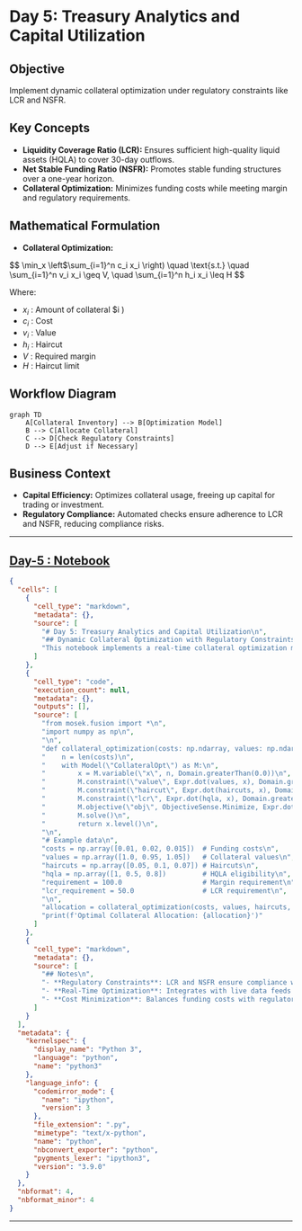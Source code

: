 # Day 5: Treasury Analytics and Capital Utilization

## Objective
Implement dynamic collateral optimization under regulatory constraints like LCR and NSFR.

## Key Concepts
- __Liquidity Coverage Ratio (LCR):__ Ensures sufficient high-quality liquid assets (HQLA) to cover 30-day outflows.
- __Net Stable Funding Ratio (NSFR):__ Promotes stable funding structures over a one-year horizon.
- __Collateral Optimization:__ Minimizes funding costs while meeting margin and regulatory requirements.

## Mathematical Formulation
- __Collateral Optimization:__

$$
\min_x \left$\sum_{i=1}^n c_i x_i \right) \quad \text{s.t.} \quad \sum_{i=1}^n v_i x_i \geq V, \quad \sum_{i=1}^n h_i x_i \leq H
$$

Where:

- $x_i$ : Amount of collateral $i )
- $c_i$ : Cost
- $v_i$ : Value
- $h_i$ : Haircut
- $V$ : Required margin
- $H$ : Haircut limit

## Workflow Diagram
```mermaid
graph TD
    A[Collateral Inventory] --> B[Optimization Model]
    B --> C[Allocate Collateral]
    C --> D[Check Regulatory Constraints]
    D --> E[Adjust if Necessary]
```

## Business Context
- __Capital Efficiency:__ Optimizes collateral usage, freeing up capital for trading or investment.
- __Regulatory Compliance:__ Automated checks ensure adherence to LCR and NSFR, reducing compliance risks.

---

## [__Day-5 : Notebook__](./notebooks/day5_notebook.ipynb)
```json
{
  "cells": [
    {
      "cell_type": "markdown",
      "metadata": {},
      "source": [
        "# Day 5: Treasury Analytics and Capital Utilization\n",
        "## Dynamic Collateral Optimization with Regulatory Constraints\n",
        "This notebook implements a real-time collateral optimization model under LCR and NSFR constraints."
      ]
    },
    {
      "cell_type": "code",
      "execution_count": null,
      "metadata": {},
      "outputs": [],
      "source": [
        "from mosek.fusion import *\n",
        "import numpy as np\n",
        "\n",
        "def collateral_optimization(costs: np.ndarray, values: np.ndarray, haircuts: np.ndarray, hqla: np.ndarray, requirement: float, lcr_requirement: float) -> np.ndarray:\n",
        "    n = len(costs)\n",
        "    with Model(\"CollateralOpt\") as M:\n",
        "        x = M.variable(\"x\", n, Domain.greaterThan(0.0))\n",
        "        M.constraint(\"value\", Expr.dot(values, x), Domain.greaterThan(requirement))\n",
        "        M.constraint(\"haircut\", Expr.dot(haircuts, x), Domain.lessThan(0.1 * requirement))  # Example haircut limit\n",
        "        M.constraint(\"lcr\", Expr.dot(hqla, x), Domain.greaterThan(lcr_requirement))\n",
        "        M.objective(\"obj\", ObjectiveSense.Minimize, Expr.dot(costs, x))\n",
        "        M.solve()\n",
        "        return x.level()\n",
        "\n",
        "# Example data\n",
        "costs = np.array([0.01, 0.02, 0.015])  # Funding costs\n",
        "values = np.array([1.0, 0.95, 1.05])   # Collateral values\n",
        "haircuts = np.array([0.05, 0.1, 0.07]) # Haircuts\n",
        "hqla = np.array([1, 0.5, 0.8])         # HQLA eligibility\n",
        "requirement = 100.0                    # Margin requirement\n",
        "lcr_requirement = 50.0                 # LCR requirement\n",
        "\n",
        "allocation = collateral_optimization(costs, values, haircuts, hqla, requirement, lcr_requirement)\n",
        "print(f'Optimal Collateral Allocation: {allocation}')"
      ]
    },
    {
      "cell_type": "markdown",
      "metadata": {},
      "source": [
        "## Notes\n",
        "- **Regulatory Constraints**: LCR and NSFR ensure compliance with Basel III.\n",
        "- **Real-Time Optimization**: Integrates with live data feeds for dynamic adjustments.\n",
        "- **Cost Minimization**: Balances funding costs with regulatory and margin requirements."
      ]
    }
  ],
  "metadata": {
    "kernelspec": {
      "display_name": "Python 3",
      "language": "python",
      "name": "python3"
    },
    "language_info": {
      "codemirror_mode": {
        "name": "ipython",
        "version": 3
      },
      "file_extension": ".py",
      "mimetype": "text/x-python",
      "name": "python",
      "nbconvert_exporter": "python",
      "pygments_lexer": "ipython3",
      "version": "3.9.0"
    }
  },
  "nbformat": 4,
  "nbformat_minor": 4
}
```

---
